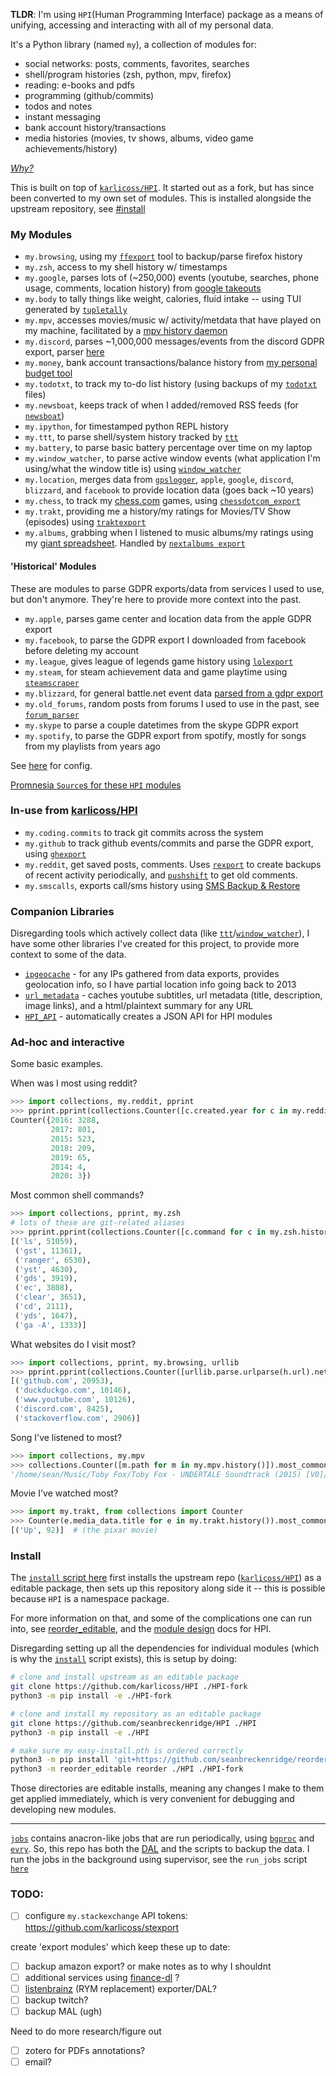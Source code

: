 **TLDR**: I'm using `HPI`(Human Programming Interface) package as a means of unifying, accessing and interacting with all of my personal data.

It's a Python library (named `my`), a collection of modules for:

- social networks: posts, comments, favorites, searches
- shell/program histories (zsh, python, mpv, firefox)
- reading: e-books and pdfs
- programming (github/commits)
- todos and notes
- instant messaging
- bank account history/transactions
- media histories (movies, tv shows, albums, video game achievements/history)

[_Why?_](https://github.com/karlicoss/HPI#why)

This is built on top of [`karlicoss/HPI`](https://github.com/karlicoss/HPI). It started out as a fork, but has since been converted to my own set of modules. This is installed alongside the upstream repository, see [#install](#install)

### My Modules

- `my.browsing`, using my [`ffexport`](https://github.com/seanbreckenridge/ffexport) tool to backup/parse firefox history
- `my.zsh`, access to my shell history w/ timestamps
- `my.google`, parses lots of (~250,000) events (youtube, searches, phone usage, comments, location history) from [google takeouts](https://takeout.google.com/)
- `my.body` to tally things like weight, calories, fluid intake -- using TUI generated by [`tupletally`](https://github.com/seanbreckenridge/tupletally)
- `my.mpv`, accesses movies/music w/ activity/metdata that have played on my machine, facilitated by a [mpv history daemon](https://github.com/seanbreckenridge/mpv-history-daemon)
- `my.discord`, parses ~1,000,000 messages/events from the discord GDPR export, parser [here](https://github.com/seanbreckenridge/discord_data)
- `my.money`, bank account transactions/balance history from [my personal budget tool](https://github.com/seanbreckenridge/mint)
- `my.todotxt`, to track my to-do list history (using backups of my [`todotxt`](http://todotxt.org/) files)
- `my.newsboat`, keeps track of when I added/removed RSS feeds (for [`newsboat`](https://newsboat.org/))
- `my.ipython`, for timestamped python REPL history
- `my.ttt`, to parse shell/system history tracked by [`ttt`](https://github.com/seanbreckenridge/ttt)
- `my.battery`, to parse basic battery percentage over time on my laptop
- `my.window_watcher`, to parse active window events (what application I'm using/what the window title is) using [`window_watcher`](https://github.com/seanbreckenridge/aw-watcher-window)
- `my.location`, merges data from [`gpslogger`](https://github.com/mendhak/gpslogger), `apple`, `google`, `discord`, `blizzard`, and `facebook` to provide location data (goes back ~10 years)
- `my.chess`, to track my [chess.com](https://www.chess.com) games, using [`chessdotcom_export`](https://github.com/seanbreckenridge/chessdotcom_export)
- `my.trakt`, providing me a history/my ratings for Movies/TV Show (episodes) using [`traktexport`](https://github.com/seanbreckenridge/traktexport)
- `my.albums`, grabbing when I listened to music albums/my ratings using my [giant spreadsheet](https://sean.fish/s/albums). Handled by [`nextalbums export`](https://github.com/seanbreckenridge/albums)

#### 'Historical' Modules

These are modules to parse GDPR exports/data from services I used to use, but don't anymore. They're here to provide more context into the past.

- `my.apple`, parses game center and location data from the apple GDPR export
- `my.facebook`, to parse the GDPR export I downloaded from facebook before deleting my account
- `my.league`, gives league of legends game history using [`lolexport`](https://github.com/seanbreckenridge/lolexport)
- `my.steam`, for steam achievement data and game playtime using [`steamscraper`](https://github.com/seanbreckenridge/steamscraper)
- `my.blizzard`, for general battle.net event data [parsed from a gdpr export](https://github.com/seanbreckenridge/blizzard_gdpr_parser)
- `my.old_forums`, random posts from forums I used to use in the past, see [`forum_parser`](https://github.com/seanbreckenridge/forum_parser)
- `my.skype` to parse a couple datetimes from the skype GDPR export
- `my.spotify`, to parse the GDPR export from spotify, mostly for songs from my playlists from years ago

See [here](https://github.com/seanbreckenridge/dotfiles/blob/master/.config/my/my/config/__init__.py) for config.

[Promnesia `Source`s for these `HPI` modules](https://github.com/seanbreckenridge/promnesia)

### In-use from [karlicoss/HPI](https://github.com/karlicoss/HPI)

- `my.coding.commits` to track git commits across the system
- `my.github` to track github events/commits and parse the GDPR export, using [`ghexport`](https://github.com/karlicoss/ghexport)
- `my.reddit`, get saved posts, comments. Uses [`rexport`](https://github.com/karlicoss/rexport) to create backups of recent activity periodically, and [`pushshift`](https://github.com/seanbreckenridge/pushshift_comment_export) to get old comments.
- `my.smscalls`, exports call/sms history using [SMS Backup & Restore](https://play.google.com/store/apps/details?id=com.riteshsahu.SMSBackupRestore&hl=en_US)

### Companion Libraries

Disregarding tools which actively collect data (like [`ttt`](https://github.com/seanbreckenridge/ttt)/[`window_watcher`](https://github.com/seanbreckenridge/aw-watcher-window)), I have some other libraries I've created for this project, to provide more context to some of the data.

- [`ipgeocache`](https://github.com/seanbreckenridge/ipgeocache) - for any IPs gathered from data exports, provides geolocation info, so I have partial location info going back to 2013
- [`url_metadata`](https://github.com/seanbreckenridge/url_metadata) - caches youtube subtitles, url metadata (title, description, image links), and a html/plaintext summary for any URL
- [`HPI_API`](https://github.com/seanbreckenridge/HPI_API) - automatically creates a JSON API for HPI modules

### Ad-hoc and interactive

Some basic examples.

When was I most using reddit?

```python
>>> import collections, my.reddit, pprint
>>> pprint.pprint(collections.Counter([c.created.year for c in my.reddit.comments()]))
Counter({2016: 3288,
         2017: 801,
         2015: 523,
         2018: 209,
         2019: 65,
         2014: 4,
         2020: 3})
```

Most common shell commands?

```python
>>> import collections, pprint, my.zsh
# lots of these are git-related aliases
>>> pprint.pprint(collections.Counter([c.command for c in my.zsh.history()]).most_common(10))
[('ls', 51059),
 ('gst', 11361),
 ('ranger', 6530),
 ('yst', 4630),
 ('gds', 3919),
 ('ec', 3808),
 ('clear', 3651),
 ('cd', 2111),
 ('yds', 1647),
 ('ga -A', 1333)]
```

What websites do I visit most?

```python
>>> import collections, pprint, my.browsing, urllib
>>> pprint.pprint(collections.Counter([urllib.parse.urlparse(h.url).netloc for h in my.browsing.history()]).most_common(5))
[('github.com', 20953),
 ('duckduckgo.com', 10146),
 ('www.youtube.com', 10126),
 ('discord.com', 8425),
 ('stackoverflow.com', 2906)]
```

Song I've listened to most?

```python
>>> import collections, my.mpv
>>> collections.Counter([m.path for m in my.mpv.history()]).most_common(1)[0][0]
'/home/sean/Music/Toby Fox/Toby Fox - UNDERTALE Soundtrack (2015) [V0]/085 - Fallen Down (Reprise).mp3'
```

Movie I've watched most?

```python
>>> import my.trakt, from collections import Counter
>>> Counter(e.media_data.title for e in my.trakt.history()).most_common(1)
[('Up', 92)]  # (the pixar movie)
```

### Install

The [`install` script here](https://github.com/seanbreckenridge/HPI/blob/master/install#L50) first installs the upstream repo ([`karlicoss/HPI`](https://github.com/karlicoss/HPI)) as a editable package, then sets up this repository along side it -- this is possible because `HPI` is a namespace package.

For more information on that, and some of the complications one can run into, see [reorder_editable](https://github.com/seanbreckenridge/reorder_editable#editable-namespace-packages), and the [module design](https://github.com/karlicoss/HPI/blob/master/doc/MODULE_DESIGN.org#adding-new-modules) docs for HPI.

Disregarding setting up all the dependencies for individual modules (which is why the [`install`](install) script exists), this is setup by doing:

```bash
# clone and install upstream as an editable package
git clone https://github.com/karlicoss/HPI ./HPI-fork
python3 -m pip install -e ./HPI-fork

# clone and install my repository as an editable package
git clone https://github.com/seanbreckenridge/HPI ./HPI
python3 -m pip install -e ./HPI

# make sure my easy-install.pth is ordered correctly
python3 -m pip install 'git+https://github.com/seanbreckenridge/reorder_editable'
python3 -m reorder_editable reorder ./HPI ./HPI-fork
```

Those directories are editable installs, meaning any changes I make to them get applied immediately, which is very convenient for debugging and developing new modules.

---

[`jobs`](./jobs) contains anacron-like jobs that are run periodically, using [`bgproc`](https://github.com/seanbreckenridge/bgproc) and [`evry`](https://github.com/seanbreckenridge/evry). So, this repo has both the [DAL](https://beepb00p.xyz/exports.html#dal) and the scripts to backup the data. I run the jobs in the background using supervisor, see the `run_jobs` script [`here`](https://github.com/seanbreckenridge/dotfiles/tree/master/.local/scripts/supervisor)

### TODO:

- [ ] configure `my.stackexchange` API tokens: https://github.com/karlicoss/stexport

create 'export modules' which keep these up to date:

- [ ] backup amazon export? or make notes as to why I shouldnt
- [ ] additional services using [finance-dl](https://github.com/jbms/finance-dl) ?
- [ ] [listenbrainz](https://listenbrainz.org/) (RYM replacement) exporter/DAL?
- [ ] backup twitch?
- [ ] backup MAL (ugh)

Need to do more research/figure out

- [ ] zotero for PDFs annotations?
- [ ] email?
